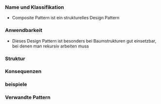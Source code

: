 ### Name und Klassifikation
- Composite Pattern ist ein strukturelles Design Pattern


### Anwendbarkeit
- Dieses Design Pattern ist besonders bei Baumstrukturen gut einsetzbar, bei denen man rekursiv arbeiten muss

### Struktur

### Konsequenzen

### beispiele

### Verwandte Pattern